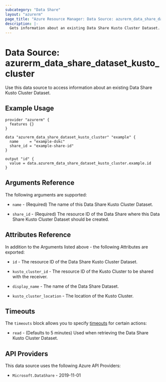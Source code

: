```yaml
---
subcategory: "Data Share"
layout: "azurerm"
page_title: "Azure Resource Manager: Data Source: azurerm_data_share_dataset_kusto_cluster"
description: |-
  Gets information about an existing Data Share Kusto Cluster Dataset.
---
```


# Data Source: azurerm_data_share_dataset_kusto_cluster

Use this data source to access information about an existing Data Share Kusto Cluster Dataset.

## Example Usage

```hcl
provider "azurerm" {
  features {}
}

data "azurerm_data_share_dataset_kusto_cluster" "example" {
  name     = "example-dskc"
  share_id = "example-share-id"
}

output "id" {
  value = data.azurerm_data_share_dataset_kusto_cluster.example.id
}
```

## Arguments Reference

The following arguments are supported:

* `name` - (Required) The name of this Data Share Kusto Cluster Dataset.

* `share_id` - (Required) The resource ID of the Data Share where this Data Share Kusto Cluster Dataset should be created.

## Attributes Reference

In addition to the Arguments listed above - the following Attributes are exported:

* `id` - The resource ID of the Data Share Kusto Cluster Dataset.

* `kusto_cluster_id` - The resource ID of the Kusto Cluster to be shared with the receiver.

* `display_name` - The name of the Data Share Dataset.

* `kusto_cluster_location` - The location of the Kusto Cluster.

## Timeouts

The `timeouts` block allows you to specify [timeouts](https://www.terraform.io/language/resources/syntax#operation-timeouts) for certain actions:

* `read` - (Defaults to 5 minutes) Used when retrieving the Data Share Kusto Cluster Dataset.

## API Providers
<!-- This section is generated, changes will be overwritten -->
This data source uses the following Azure API Providers:

* `Microsoft.DataShare` - 2019-11-01
